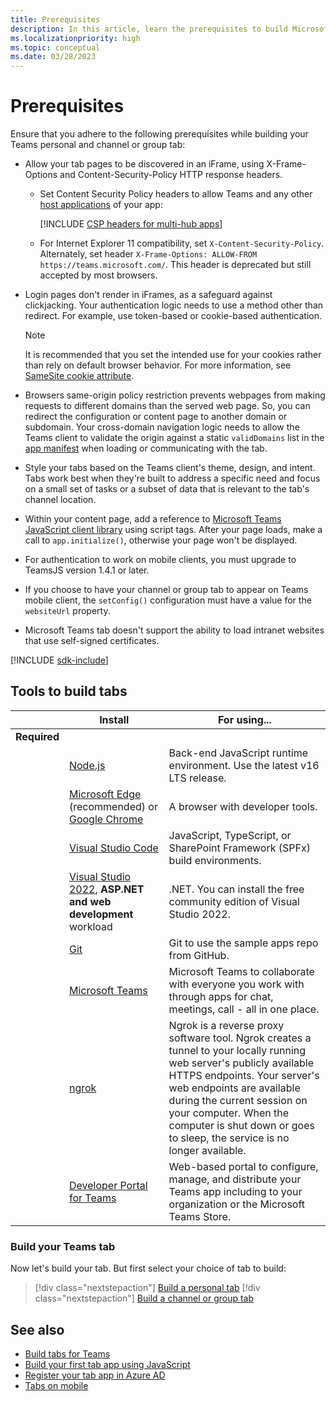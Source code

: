 ```yaml
---
title: Prerequisites
description: In this article, learn the prerequisites to build Microsoft Teams personal, channel, or group tab. Know the tools required to build your tab.
ms.localizationpriority: high
ms.topic: conceptual
ms.date: 03/28/2023
---
```


# Prerequisites

Ensure that you adhere to the following prerequisites while building your Teams personal and channel or group tab:

* Allow your tab pages to be discovered in an iFrame, using X-Frame-Options and Content-Security-Policy HTTP response headers.
  * Set Content Security Policy headers to allow Teams and any other [host applications](../../m365-apps/overview.md) of your app:

    [!INCLUDE [CSP headers for multi-hub apps](~/includes/tabs/content-security-policy-headers.md)]

  * For Internet Explorer 11 compatibility, set `X-Content-Security-Policy`. Alternately, set header `X-Frame-Options: ALLOW-FROM https://teams.microsoft.com/`. This header is deprecated but still accepted by most browsers.

* Login pages don't render in iFrames, as a safeguard against clickjacking. Your authentication logic needs to use a method other than redirect. For example, use token-based or cookie-based authentication.

    > [!NOTE]
    > It is recommended that you set the intended use for your cookies rather than rely on default browser behavior. For more information, see [SameSite cookie attribute](../../resources/samesite-cookie-update.md).

* Browsers same-origin policy restriction prevents webpages from making requests to different domains than the served web page. So, you can redirect the configuration or content page to another domain or subdomain. Your cross-domain navigation logic needs to allow the Teams client to validate the origin against a static `validDomains` list in the [app manifest](../../resources/schema/manifest-schema.md#validdomains) when loading or communicating with the tab.

* Style your tabs based on the Teams client's theme, design, and intent. Tabs work best when they're built to address a specific need and focus on a small set of tasks or a subset of data that is relevant to the tab's channel location.

* Within your content page, add a reference to [Microsoft Teams JavaScript client library](/javascript/api/overview/msteams-client) using script tags. After your page loads, make a call to `app.initialize()`, otherwise your page won't be displayed.

* For authentication to work on mobile clients, you must upgrade to TeamsJS version 1.4.1 or later.

* If you choose to have your channel or group tab to appear on Teams mobile client, the `setConfig()` configuration must have a value for the `websiteUrl` property.

* Microsoft Teams tab doesn't support the ability to load intranet websites that use self-signed certificates.

[!INCLUDE [sdk-include](~/includes/sdk-include.md)]

## Tools to build tabs

| &nbsp; | Install | For using... |
| --- | --- | --- |
| **Required** | &nbsp; | &nbsp; |
| &nbsp; | [Node.js](https://nodejs.org/en/download/) | Back-end JavaScript runtime environment. Use the latest v16 LTS release.|
| &nbsp; | [Microsoft Edge](https://www.microsoft.com/edge) (recommended) or [Google Chrome](https://www.google.com/chrome/) | A browser with developer tools. |
| &nbsp; | [Visual Studio Code](https://code.visualstudio.com/download) | JavaScript, TypeScript, or SharePoint Framework (SPFx) build environments. |
| &nbsp; | [Visual Studio 2022](https://visualstudio.microsoft.com), **ASP.NET and web development** workload| .NET. You can install the free community edition of Visual Studio 2022. |
| &nbsp; | [Git](https://git-scm.com/downloads) | Git to use the sample apps repo from GitHub. |
| &nbsp; | [Microsoft Teams](https://www.microsoft.com/en-us/microsoft-teams/download-app) | Microsoft Teams to collaborate with everyone you work with through apps for chat, meetings, call - all in one place. |
| &nbsp; | [ngrok](https://ngrok.com/download) | Ngrok is a reverse proxy software tool. Ngrok creates a tunnel to your locally running web server's publicly available HTTPS endpoints. Your server's web endpoints are available during the current session on your computer. When the computer is shut down or goes to sleep, the service is no longer available. |
| &nbsp; | [Developer Portal for Teams](https://dev.teams.microsoft.com/) | Web-based portal to configure, manage, and distribute your Teams app including to your organization or the Microsoft Teams Store. |

### Build your Teams tab

Now let's build your tab. But first select your choice of tab to build:

> [!div class="nextstepaction"]
> [Build a personal tab](~/tabs/how-to/create-personal-tab.md)
> [!div class="nextstepaction"]
> [Build a channel or group tab](~/tabs/how-to/create-channel-group-tab.md)

## See also

* [Build tabs for Teams](../what-are-tabs.md)
* [Build your first tab app using JavaScript](../../sbs-gs-javascript.yml)
* [Register your tab app in Azure AD](authentication/tab-sso-register-aad.md)
* [Tabs on mobile](~/tabs/design/tabs-mobile.md)
